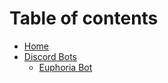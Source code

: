 # Table of contents

* [Home](README.md)
* [Discord Bots](discord-bots/README.md)
  * [Euphoria Bot](discord-bots/euphoria-bot.md)


